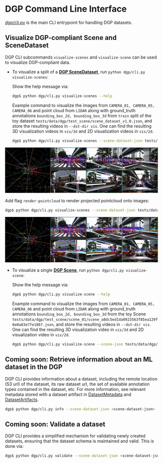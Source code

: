 # DGP Command Line Interface

[dgp/cli.py](cli.py) is the main CLI entrypoint for handling DGP datasets.


## Visualize DGP-compliant Scene and SceneDataset

DGP CLI subcommands `visualize-scenes` and `visualize-scene` can be used to visualize DGP-compliant data.


* To visualize a split of a **[DGP SceneDataset](proto/dataset.proto#L127)**, run `python dgp/cli.py visualize-scenes`:

  Show the help message via:

  ```sh
  dgp$ python dgp/cli.py visualize-scenes --help
  ```

  Example command to visualize the images from `CAMERA_01, CAMERA_05, CAMERA_06` and point cloud from `LIDAR` along with ground_truth annotations `bounding_box_2d, bounding_box_3d` from `train` split of the toy dataset `tests/data/dgp/test_scene/scene_dataset_v1.0.json`, and store the resulting videos in `--dst-dir vis`.
One can find the resulting 3D visualization videos in `vis/3d` and 2D visualization videos in `vis/2d`.

  ```sh
  dgp$ python dgp/cli.py visualize-scenes --scene-dataset-json tests/data/dgp/test_scene/scene_dataset_v1.0.json --split train --dst-dir vis -l LIDAR -c CAMERA_01 -c CAMERA_05 -c CAMERA_06 -a bounding_box_2d -a bounding_box_3d
  ```
<p align="center">
  <img src="../docs/3d-viz.gif" alt="3d-viz"/>
</p>

Add flag `render-pointcloud` to render projected pointcloud onto images:
  ```sh
  dgp$ python dgp/cli.py visualize-scenes --scene-dataset-json tests/data/dgp/test_scene/scene_dataset_v1.0.json --split train --dst-dir vis -l LIDAR -c CAMERA_01 -c CAMERA_05 -c CAMERA_06 -a bounding_box_2d -a bounding_box_3d --render-pointcloud
  ```
<p align="center">
  <img src="../docs/3d-viz-proj.gif" alt="3d-viz-proj"/>
</p>


* To visualize a single **[DGP Scene](proto/scene.proto#L14)**, run `python dgp/cli.py visualize-scene`:

  Show the help message via:

  ```sh
  dgp$ python dgp/cli.py visualize-scene --help
  ```

  Example command to visualize the images from `CAMERA_01, CAMERA_05, CAMERA_06` and point cloud from `LIDAR` along with ground_truth annotations `bounding_box_2d, bounding_box_3d` from the toy Scene `tests/data/dgp/test_scene/scene_01/scene_a8dc5ed1da0923563f85ea129f0e0a83e7fe1867.json`, and store the resulting videos in `--dst-dir vis`.
One can find the resulting 3D visualization video in `vis/3d` and 2D visualization video in `vis/2d`.

  ```sh
  dgp$ python dgp/cli.py visualize-scene --scene-json tests/data/dgp/test_scene/scene_01/scene_a8dc5ed1da0923563f85ea129f0e0a83e7fe1867.json --dst-dir vis -l LIDAR -c CAMERA_01 -c CAMERA_05 -c CAMERA_06 -a bounding_box_2d -a bounding_box_3d
  ```

## Coming soon: Retrieve information about an ML dataset in the DGP

DGP CLI provides information about a dataset, including
the remote location (S3 url) of the dataset, its raw dataset url, the
set of available annotation types contained in the dataset, etc. For
more information, see relevant metadata stored with a dataset artifact
in [DatasetMetadata](proto/dataset.proto) and [DatasetArtifacts](proto/artifacts.proto).
```sh
dgp$ python dgp/cli.py info --scene-dataset-json <scene-dataset-json>
```

## Coming soon: Validate a dataset

DGP CLI provides a simplified mechanism for validating newly
created datasets, ensuring that the dataset schema is maintained and
valid. This is done via:
```sh
dgp$ python dgp/cli.py validate --scene-dataset-json <scene-dataset-json>
```